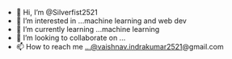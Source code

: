 - 👋 Hi, I’m @Silverfist2521
- 👀 I’m interested in ...machine learning and web dev
- 🌱 I’m currently learning ...machine learning
- 💞️ I’m looking to collaborate on ...
- 📫 How to reach me ...@vaishnav.indrakumar2521@gmail.com

<!---
Silverfist2521/Silverfist2521 is a ✨ special ✨ repository because its `README.md` (this file) appears on your GitHub profile.
You can click the Preview link to take a look at your changes.
--->
